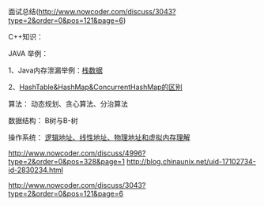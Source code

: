 面试总结(http://www.nowcoder.com/discuss/3043?type=2&order=0&pos=121&page=6)

C++知识：




JAVA 举例：

1、Java内存泄漏举例：[栈数据](http://blog.csdn.net/tjyyyangyi/article/details/7922487)

2、[HashTable&HashMap&ConcurrentHashMap的区别](http://blog.csdn.net/xuefeng0707/article/details/40834595)



算法：
动态规划、贪心算法、分治算法



数据结构：
B树与B-树

操作系统：
[逻辑地址、线性地址、物理地址和虚拟内存理解](http://www.cnblogs.com/tureno/articles/3633728.html)



http://www.nowcoder.com/discuss/4996?type=2&order=0&pos=328&page=1
http://blog.chinaunix.net/uid-17102734-id-2830234.html

http://www.nowcoder.com/discuss/3043?type=2&order=0&pos=121&page=6
